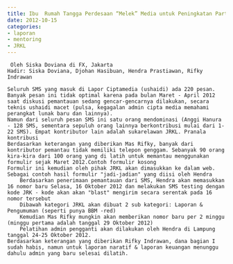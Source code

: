 ```yaml
---
title: Ibu  Rumah Tangga Perdesaan “Melek” Media untuk Peningkatan Partisipasi  Perempuan dan Pemenuhan Kebutuhan Informasi - Mentoring 15 Oktober 2012 
date: 2012-10-15
categories:
- laporan
- mentoring
- JRKL
---
```


     Oleh Siska Doviana di FX, Jakarta
    Hadir: Siska Doviana, Djohan Hasibuan, Hendra Prastiawan, Rifky Indrawan

    Seluruh SMS yang masuk di Lapor Ciptamedia (ushaidi) ada 220 pesan. Banyak pesan ini tidak optimal karena pada bulan Maret - April 2012 saat diskusi pemantauan sedang gencar-gencarnya dilakukan, secara teknis ushaidi macet (pulsa, kegagalan admin cipta media memahami perangkat lunak baru dan lainnya).
    Namun dari seluruh pesan SMS ini satu orang mendominasi (Anggi Hanura - 128 SMS, sementara sepuluh orang lainnya berkontribusi mulai dari 1-22 SMS). Empat kontributor lain adalah sukarelawan JRKL. Pranala kontribusi
    Berdasarkan keterangan yang diberikan Mas Rifky, banyak dari kontributor pemantau tidak memiliki telepon genggam. Sebanyak 90 orang kira-kira dari 100 orang yang di latih untuk memantau menggunakan formulir sejak Maret 2012.Contoh formulir kosong
    Formulir ini kemudian oleh pihak JRKL akan dimasukkan ke dalam web. Sebagai contoh hasil formulir "jadi-jadian" yang diisi oleh Hendra
        Berdasarkan penerimaan pemantauan dari SMS, Hendra akan memasukkan 16 nomor baru Selasa, 16 Oktober 2012 dan melakukan SMS testing dengan kode JRK - kode akan akan "blast" mengirim secara serentak pada 16 nomor tersebut
        Dibawah kategori JRKL akan dibuat 2 sub kategori: Laporan & Pengumuman (seperti punya BBM -red)
        Kemudian Mas Rifky mungkin akan memberikan nomor baru per 2 minggu (minggu pertama adalah tanggal 29 Oktober 2012)
        Pelatihan admin pengganti akan dilakukan oleh Hendra di Lampung tanggal 24-25 Oktober 2012.
    Berdasarkan keterangan yang diberikan Rifky Indrawan, dana bagian I sudah habis, namun untuk laporan naratif & laporan keuangan menunggu dahulu admin yang baru selesai dilatih.
